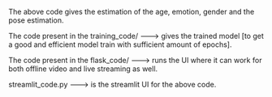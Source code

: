 The above code gives the estimation of the age, emotion, gender and the pose estimation.

The code present in the training_code/ ---> gives the trained model [to get a good and efficient model train with sufficient amount of epochs].

The code present in the flask_code/ ---> runs the UI where it can work for both offline video and live streaming as well.

streamlit_code.py ---> is the streamlit UI for the above code.
